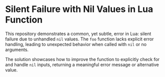 # Silent Failure with Nil Values in Lua Function

This repository demonstrates a common, yet subtle, error in Lua: silent failure due to unhandled `nil` values.  The `foo` function lacks explicit error handling, leading to unexpected behavior when called with `nil` or no arguments.

The solution showcases how to improve the function to explicitly check for and handle `nil` inputs, returning a meaningful error message or alternative value.
